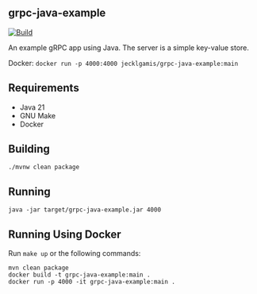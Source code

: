 ## grpc-java-example

[![Build](https://github.com/jecklgamis/grpc-java-example/actions/workflows/build.yml/badge.svg)](https://github.com/jecklgamis/grpc-java-example/actions/workflows/build.yml)

An example gRPC app using Java. The server is a simple key-value store.

Docker: `docker run -p 4000:4000 jecklgamis/grpc-java-example:main`

## Requirements

* Java 21
* GNU Make
* Docker 

## Building

```
./mvnw clean package
```

## Running

```
java -jar target/grpc-java-example.jar 4000 
```

## Running Using Docker

Run `make up` or the following commands:

```
mvn clean package
docker build -t grpc-java-example:main .
docker run -p 4000 -it grpc-java-example:main .
```

